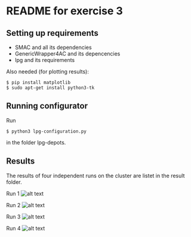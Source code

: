 # README for exercise 3

## Setting up requirements

* SMAC and all its dependencies
* GenericWrapper4AC and its depencencies
* lpg and its requirements

Also needed (for plotting results): 

```
$ pip install matplotlib
$ sudo apt-get install python3-tk
```

## Running configurator
Run 

```
$ python3 lpg-configuration.py
```

in the folder lpg-depots.

## Results

The results of four independent runs on the cluster are listet in the result folder.

Run 1
![alt text](https://github.com/hussieneloy/ML4AAD/blob/branchsaskia/ex-02/ex-3/results/result1.png "Run 1")

Run 2
![alt text](https://github.com/hussieneloy/ML4AAD/blob/branchsaskia/ex-02/ex-3/results/result2.png "Run 2")

Run 3
![alt text](https://github.com/hussieneloy/ML4AAD/blob/branchsaskia/ex-02/ex-3/results/result3.png "Run 3")

Run 4
![alt text](https://github.com/hussieneloy/ML4AAD/blob/branchsaskia/ex-02/ex-3/results/result4.png "Run 4")
